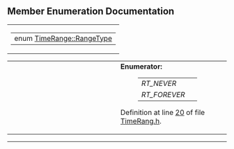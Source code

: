 ## Member Enumeration Documentation

<span id="066dddcb7c14ac5b7d9d72ed110d49aa" class="anchor"></span>

<table class="mdTable" data-cellpadding="2" data-cellspacing="0">
<colgroup>
<col style="width: 100%" />
</colgroup>
<tbody>
<tr>
<td class="mdRow"><table data-cellpadding="0" data-cellspacing="0" data-border="0">
<tbody>
<tr>
<td class="md" data-nowrap="" data-valign="top">enum <a href="classTimeRange.md#066dddcb7c14ac5b7d9d72ed110d49aa" class="el">TimeRange::RangeType</a></td>
</tr>
</tbody>
</table></td>
</tr>
</tbody>
</table>

<table data-cellspacing="5" data-cellpadding="0" data-border="0">
<colgroup>
<col style="width: 50%" />
<col style="width: 50%" />
</colgroup>
<tbody>
<tr>
<td> </td>
<td><dl>
<dt><strong>Enumerator:</strong></dt>
<dd>
<table data-border="0" data-cellspacing="2" data-cellpadding="0">
<tbody>
<tr>
<td data-valign="top"><em><span id="066dddcb7c14ac5b7d9d72ed110d49aa14dfaf5aa87f8e377bc7ba09bc94b3b7" class="anchor"></span>RT_NEVER</em> </td>
<td></td>
</tr>
<tr>
<td data-valign="top"><em><span id="066dddcb7c14ac5b7d9d72ed110d49aa73836c2e85228cbdb9606a260e34a81d" class="anchor"></span>RT_FOREVER</em> </td>
<td></td>
</tr>
</tbody>
</table>
</dd>
</dl>
<p>Definition at line <a href="TimeRang_8h-source.md#l00020" class="el">20</a> of file <a href="TimeRang_8h-source.md" class="el">TimeRang.h</a>.</p></td>
</tr>
</tbody>
</table>

------------------------------------------------------------------------

